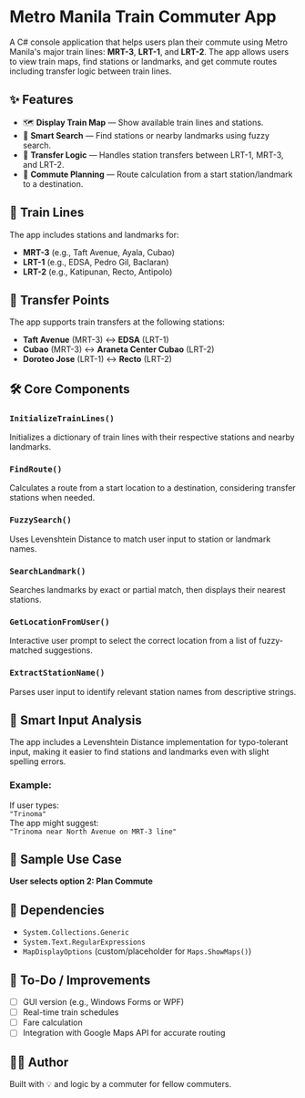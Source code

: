 ﻿# Metro Manila Train Commuter App

A C# console application that helps users plan their commute using Metro Manila's major train lines: **MRT-3**, **LRT-1**, and **LRT-2**. The app allows users to view train maps, find stations or landmarks, and get commute routes including transfer logic between train lines.

## ✨ Features

- 🗺️ **Display Train Map** — Show available train lines and stations.
- 📍 **Smart Search** — Find stations or nearby landmarks using fuzzy search.
- 🔁 **Transfer Logic** — Handles station transfers between LRT-1, MRT-3, and LRT-2.
- 🧭 **Commute Planning** — Route calculation from a start station/landmark to a destination.

## 🚉 Train Lines

The app includes stations and landmarks for:
- **MRT-3** (e.g., Taft Avenue, Ayala, Cubao)
- **LRT-1** (e.g., EDSA, Pedro Gil, Baclaran)
- **LRT-2** (e.g., Katipunan, Recto, Antipolo)

## 🔁 Transfer Points

The app supports train transfers at the following stations:
- **Taft Avenue** (MRT-3) ↔️ **EDSA** (LRT-1)
- **Cubao** (MRT-3) ↔️ **Araneta Center Cubao** (LRT-2)
- **Doroteo Jose** (LRT-1) ↔️ **Recto** (LRT-2)

## 🛠️ Core Components

### `InitializeTrainLines()`
Initializes a dictionary of train lines with their respective stations and nearby landmarks.

### `FindRoute()`
Calculates a route from a start location to a destination, considering transfer stations when needed.

### `FuzzySearch()`
Uses Levenshtein Distance to match user input to station or landmark names.

### `SearchLandmark()`
Searches landmarks by exact or partial match, then displays their nearest stations.

### `GetLocationFromUser()`
Interactive user prompt to select the correct location from a list of fuzzy-matched suggestions.

### `ExtractStationName()`
Parses user input to identify relevant station names from descriptive strings.

## 🤖 Smart Input Analysis

The app includes a Levenshtein Distance implementation for typo-tolerant input, making it easier to find stations and landmarks even with slight spelling errors.

### Example:

If user types:  
`"Trinoma"`  
The app might suggest:  
`"Trinoma near North Avenue on MRT-3 line"`

## 🧪 Sample Use Case

**User selects option 2: Plan Commute**

## 📁 Dependencies

- `System.Collections.Generic`
- `System.Text.RegularExpressions`
- `MapDisplayOptions` (custom/placeholder for `Maps.ShowMaps()`)

## 📌 To-Do / Improvements

- [ ] GUI version (e.g., Windows Forms or WPF)
- [ ] Real-time train schedules
- [ ] Fare calculation
- [ ] Integration with Google Maps API for accurate routing

## 👨‍💻 Author

Built with 💡 and logic by a commuter for fellow commuters.

